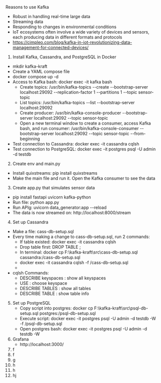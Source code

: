 Reasons to use Kafka
- Robust in handling real-time large data
- Streaming data
- Responding to changes in environmental conditions
- IoT ecosystems often involve a wide variety of devices and sensors, each producing data in different formats and protocols
- https://cimpleo.com/blog/kafka-in-iot-revolutionizing-data-management-for-connected-devices/

1. Install Kafka, Cassandra, and PostgreSQL in Docker
 - mkdir kafka-kraft
 - Create a YAML compose file
 - docker compose up -d
 - Access to Kafka bash: docker exec -it kafka bash
   - Create topics: /usr/bin/kafka-topics --create --bootstrap-server localhost:29092 --replication-factor 1 --partitions 1 --topic sensor-topic
   - List topics: /usr/bin/kafka-topics --list --bootstrap-server localhost:29092
   - Create producer: /usr/bin/kafka-console-producer --bootstrap-server localhost:29092 --topic sensor-topic
   - Open a new terminal window to create a consumer, access Kafka bash, and run consumer: /usr/bin/kafka-console-consumer --bootstrap-server localhost:29092 --topic sensor-topic --from-beginning
 - Test connection to Cassandra: docker exec -it cassandra cqlsh
 - Test connection to PostgreSQL: docker exec -it postgres psql -U admin -d testdb
2. Create env and main.py
 - Install quixstreams: pip install quixstreams
 - Make the main file and run it. Open the Kafka consumer to see the data
3. Create app.py that simulates sensor data
 - pip install fastapi uvicorn kafka-python
 - Run file: python app.py
 - Run APIg: uvicorn data_generator:app --reload
 - The data is now streamed on: http://localhost:8000/stream
4. Set up Cassandra
 - Make a file: cass-db-setup.sql
 - Every time making a change to cass-db-setup.sql, run 2 commands:
   - If table existed: docker exec -it cassandra cqlsh
   - Drop table first: DROP TABLE <name>;
   - In terminal: docker cp F:\kafka-kraft\src\cass-db-setup.sql cassandra:/cass-db-setup.sql
   - docker exec -it cassandra cqlsh -f /cass-db-setup.sql
   - 
 - cqlsh Commands:
   - DESCRIBE keyspaces  : show all keyspaces
   - USE <keyspace-name> : choose keyspace 
   - DESCRIBE TABLES     : show all tables
   - DESCRIBE TABLE <table-name> : show table info
5. Set up PostgreSQL
   - Copy script into postgres: docker cp F:\kafka-kraft\src\psql-db-setup.sql postgres:/psql-db-setup.sql
   - Execute script: docker exec -it postgres psql -U admin -d testdb -W -f /psql-db-setup.sql
   - Open postgres bash: docker exec -it postgres psql -U admin -d testdb -W
6. Grafana
   - http://localhost:3000/
7. f
8. f
9. g
10. h
11. h
12. hj
